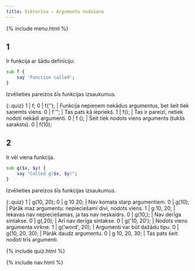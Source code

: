 ```yaml
---
title: Viktorīna — Argumentu nodošana
---
```


{% include menu.html %}

## 1

Ir funkcija ar šādu definīciju:

```raku
sub f {
    say 'Function called';
}
```

Izvēlieties pareizos šīs funkcijas izsaukumus.

{:.quiz}
1 | f;
0 | f(&apos;&apos;); | Funkcija nepieņem nekādus argumentus, bet šeit tiek saņemts viens.
0 | f &apos;&apos;; | Tas pats kā iepriekš.
1 | f(); | Tas ir pareizi, netiek nodoti nekādi argumenti.
0 | f (); | Šeit tiek nodots viens arguments (tukšs saraksts).
0 | f(10);

## 2

Ir vēl viena funkcija.

```raku
sub g($x, $y) {
    say "Called g($x, $y)";
}
```

Izvēlieties pareizos šīs funkcijas izsaukumus.

{:.quiz}
1 | g(10, 20);
0 | g 10 20; | Nav komata starp argumentiem.
0 | g(10); | Pārāk maz argumentu: nepieciešami divi, nodots viens.
1 | g 10, 20; | Iekavas nav nepieciešamas, ja tas nav neskaidrs.
0 | g(10,); | Nav derīga sintakse.
0 | g(,20); | Arī nav derīga sintakse.
0 | g(&apos;10, 20&apos;); | Nodots viens argumenta virkne.
1 | g(&apos;word&apos;, 20); | Argumenti var būt dažādu tipu.
0 | g(10, 20, 30); | Pārāk daudz argumentu.
0 | g 10, 20, 30; | Tas pats šeit: nodoti trīs argumenti.


{% include quiz.html %}

{% include nav.html %}